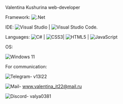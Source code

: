 


Valentina Kushurina 
web-developer

Framework: 
![.Net](https://img.shields.io/badge/.NET-5C2D91?style=for-the-badge&logo=.net&logoColor=white)

IDE:
![Visual Studio](https://img.shields.io/badge/Visual%20Studio-5C2D91.svg?style=for-the-badge&logo=visual-studio&logoColor=white) |
![Visual Studio Code](https://img.shields.io/badge/Visual%20Studio%20Code-0078d7.svg?style=for-the-badge&logo=visual-studio-code&logoColor=white).

Languages:
![C#](https://img.shields.io/badge/c%23-%23239120.svg?style=for-the-badge&logo=c-sharp&logoColor=white) | 
![CSS3](https://img.shields.io/badge/css3-%231572B6.svg?style=for-the-badge&logo=css3&logoColor=white)| 
![HTML5](https://img.shields.io/badge/html5-%23E34F26.svg?style=for-the-badge&logo=html5&logoColor=white) | 
![JavaScript](https://img.shields.io/badge/javascript-%23323330.svg?style=for-the-badge&logo=javascript&logoColor=%23F7DF1E)

OS: 

![Windows 11](https://img.shields.io/badge/Windows%2011-%230079d5.svg?style=for-the-badge&logo=Windows%2011&logoColor=white)

For communication:

![Telegram](https://img.shields.io/badge/Telegram-2CA5E0?style=for-the-badge&logo=telegram&logoColor=white)- v13l22 

![Mail](https://img.shields.io/badge/Mail-2CA5E0?style=for-the-badge&logo=mail&logoColor=white)-  www.valentina_it22@mail.ru 

![Discord](https://img.shields.io/badge/Discord-%235865F2.svg?style=for-the-badge&logo=discord&logoColor=white)- valya0381
<!---
Honey1322/Honey1322 is a ✨ special ✨ repository because its `README.md` (this file) appears on your GitHub profile.
You can click the Preview link to take a look at your changes.
--->
